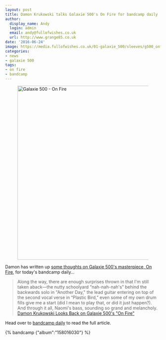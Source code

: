 ```yaml
---
layout: post
title: Damon Krukowski talks Galaxie 500's On Fire for bandcamp daily
author:
  display_name: Andy
  login: admin
  email: andy@fullofwishes.co.uk
  url: http://www.grange85.co.uk
date: '2016-06-24'
image: https://media.fullofwishes.co.uk/01-galaxie_500/sleeves/g500_onfire_roughcd146_001.jpg
categories:
- news
- galaxie 500
tags:
- on fire
- bandcamp
---
```


<figure><a data-flickr-embed="true"  href="https://www.flickr.com/photos/grange85/14966010204/" title="Galaxie 500 - On Fire"><img src="https://c5.staticflickr.com/4/3943/14966010204_c004905dfe_b.jpg" width="1024" height="562" alt="Galaxie 500 - On Fire"></a></figure>

<p class="lead">Damon has written up <a href="https://daily.bandcamp.com/2016/06/24/galaxie-500-interview/">some thoughts on Galaxie 500's masterpiece, On Fire</a>, for today's bandcamp daily&hellip;</p>

<blockquote>Along the way, there are enough surprises thrown in that I'm still taken aback—the nutty schoolyard “nah-nah-nah's” behind the backwards solo in "Another Day," the lead guitar entering on top of the second vocal verse in “Plastic Bird,” even some of my own drum fills give me a start (did I mean to play that, or did it just happen?). And through it all, Naomi's bass, sounding so grand and melancholy.
<footer><a href="https://daily.bandcamp.com/2016/06/24/galaxie-500-interview/">Damon Krukowski Looks Back on Galaxie 500's "On Fire"</a></footer>
</blockquote>

<p>Head over to <a href="https://daily.bandcamp.com/2016/06/24/galaxie-500-interview/">bandcamp daily</a> to read the full article.</p>

{% bandcamp {"album":"158016030"} %}
